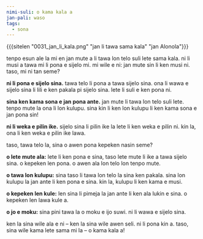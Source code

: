 ```yaml
---
nimi-suli: o kama kala a
jan-pali: waso
tags:
  - sona
---
```

{{{sitelen "0031_jan_li_kala.png" "jan li tawa sama kala" "jan Alonola"}}}

tenpo esun ale la mi en jan mute a li tawa lon telo suli lete sama kala. ni li musi a tawa mi li pona e sijelo mi. mi wile e ni: jan mute sin li ken musi ni. taso, mi ni tan seme?

**ni li pona e sijelo sina.** tawa telo li pona a tawa sijelo sina. ona li wawa e sijelo sina li lili e ken pakala pi sijelo sina. lete li suli e ken pona ni.

**sina ken kama sona e jan pona ante.** jan mute li tawa lon telo suli lete. tenpo mute la ona li lon kulupu. sina kin li ken lon kulupu li ken kama sona e jan pona sin!

**ni li weka e pilin ike.** sijelo sina li pilin ike la lete li ken weka e pilin ni. kin la, ona li ken weka e pilin ike lawa.

taso, tawa telo la, sina o awen pona kepeken nasin seme?

**o lete mute ala:** lete li ken pona e sina, taso lete mute li ike a tawa sijelo sina. o kepeken len pona. o awen ala lon telo lon tenpo mute.

**o tawa lon kulupu:** sina taso li tawa lon telo la sina ken pakala. sina lon kulupu la jan ante li ken pona e sina. kin la, kulupu li ken kama e musi.

**o kepeken len kule:** len sina li pimeja la jan ante li ken ala lukin e sina. o kepeken len lawa kule a.

**o jo e moku:** sina pini tawa la o moku e ijo suwi. ni li wawa e sijelo sina.

ken la sina wile ala e ni – ken la sina wile awen seli. ni li pona kin a. taso, sina wile kama lete sama mi la – o kama kala a!